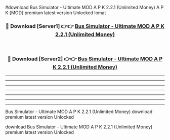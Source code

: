 #download Bus Simulator - Ultimate MOD A P K 2.2.1 (Unlimited Money) A P K [MOD] premium latest version Unlocked lomat 



<div align="center">
<h3>🔴 Download [Server1] 👉👉 <a href="https://apkdownload1.web.app/">Bus Simulator - Ultimate MOD A P K 2.2.1 (Unlimited Money)</a></h3><br>

<h3>🔴 Download [Server2] 👉👉 <a href="https://apkdownload1.web.app/">Bus Simulator - Ultimate MOD A P K 2.2.1 (Unlimited Money)</a></h3>
</div>





----------------------------------------------------------

----------------------------------------------------------

----------------------------------------------------------

----------------------------------------------------------

----------------------------------------------------------

----------------------------------------------------------

----------------------------------------------------------

Bus Simulator - Ultimate MOD A P K 2.2.1 (Unlimited Money) download premium latest version Unlocked

download Bus Simulator - Ultimate MOD A P K 2.2.1 (Unlimited Money) premium latest version Unlocked
